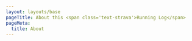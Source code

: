 ```yaml
---
layout: layouts/base
pageTitle: About this <span class='text-strava'>Running Log</span>
pageMeta:
  title: About
---
```

